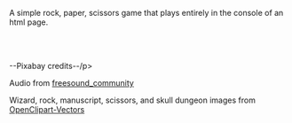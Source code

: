<p>A simple rock, paper, scissors game that plays entirely in the console of an html page.</p>
<br><br>
<p>--Pixabay credits--/p>
<p>Audio from <a href="https://pixabay.com/users/freesound_community-46691455/">freesound_community</a></p>
<p>Wizard, rock, manuscript, scissors, and skull dungeon images from <a href="https://pixabay.com/users/openclipart-vectors-30363/">OpenClipart-Vectors</a></p>
